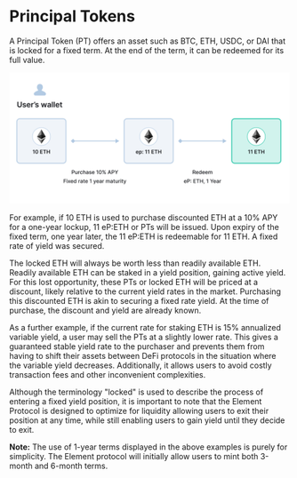 # Principal Tokens

A Principal Token (PT) offers an asset such as BTC, ETH, USDC, or DAI that is locked for a fixed term. At the end of the term, it can be redeemed for its full value.

![](<../../.gitbook/assets/Redeem (3).png>)

For example, if 10 ETH is used to purchase discounted ETH at a 10% APY for a one-year lockup, 11 eP:ETH or PTs will be issued. Upon expiry of the fixed term, one year later, the 11 eP:ETH is redeemable for 11 ETH. A fixed rate of yield was secured.

The locked ETH will always be worth less than readily available ETH. Readily available ETH can be staked in a yield position, gaining active yield. For this lost opportunity, these PTs or locked ETH will be priced at a discount, likely relative to the current yield rates in the market. Purchasing this discounted ETH is akin to securing a fixed rate yield. At the time of purchase, the discount and yield are already known.

As a further example, if the current rate for staking ETH is 15% annualized variable yield, a user may sell the PTs at a slightly lower rate. This gives a guaranteed stable yield rate to the purchaser and prevents them from having to shift their assets between DeFi protocols in the situation where the variable yield decreases. Additionally, it allows users to avoid costly transaction fees and other inconvenient complexities.

Although the terminology "locked" is used to describe the process of entering a fixed yield position, it is important to note that the Element Protocol is designed to optimize for liquidity allowing users to exit their position at any time, while still enabling users to gain yield until they decide to exit.

**Note:** The use of 1-year terms displayed in the above examples is purely for simplicity. The Element protocol will initially allow users to mint both 3-month and 6-month terms.
